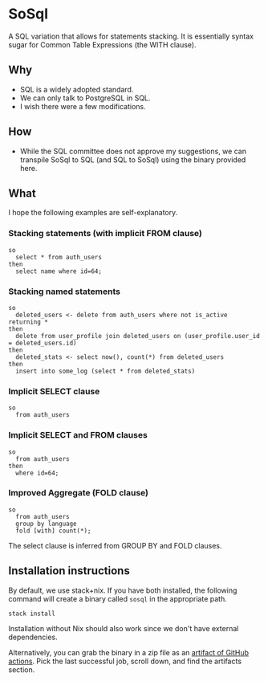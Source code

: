 # SoSql

A SQL variation that allows for statements stacking. It is essentially syntax sugar for Common Table Expressions (the WITH clause).

## Why

- SQL is a widely adopted standard. 
- We can only talk to PostgreSQL in SQL.
- I wish there were a few modifications.


## How

- While the SQL committee does not approve my suggestions, we can transpile SoSql to SQL (and SQL to SoSql) using the binary provided here. 

## What

I hope the following examples are self-explanatory. 

### Stacking statements (with implicit FROM clause)

```
so
  select * from auth_users
then
  select name where id=64;
```

### Stacking named statements

```
so
  deleted_users <- delete from auth_users where not is_active returning *
then
  delete from user_profile join deleted_users on (user_profile.user_id = deleted_users.id)
then 
  deleted_stats <- select now(), count(*) from deleted_users
then 
  insert into some_log (select * from deleted_stats)
```

### Implicit SELECT clause
```
so
  from auth_users
```

### Implicit SELECT and FROM clauses
```
so
  from auth_users
then
  where id=64;
```


### Improved Aggregate (FOLD clause)
```
so
  from auth_users
  group by language
  fold [with] count(*);
```
The select clause is inferred from GROUP BY and FOLD clauses.


## Installation instructions

By default, we use stack+nix. If you have both installed, the following command will create a binary called `sosql` in the appropriate path.
```
stack install
```

Installation without Nix should also work since we don't have external dependencies.

Alternatively, you can grab the binary in a zip file as an [artifact of GitHub actions](https://github.com/rafonseca/SoSql/actions/workflows/haskell.yml). Pick the last successful job, scroll down, and find the artifacts section.

